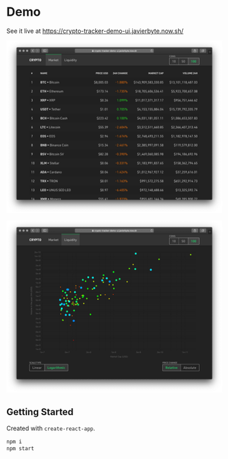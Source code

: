 # Demo

See it live at https://crypto-tracker-demo-ui.javierbyte.now.sh/

[![](readme/screen1.jpg)](https://crypto-tracker-demo-ui.javierbyte.now.sh/)

[![](readme/screen2.jpg)](https://crypto-tracker-demo-ui.javierbyte.now.sh/liquidity)


## Getting Started
Created with `create-react-app`.

```
npm i
npm start
```